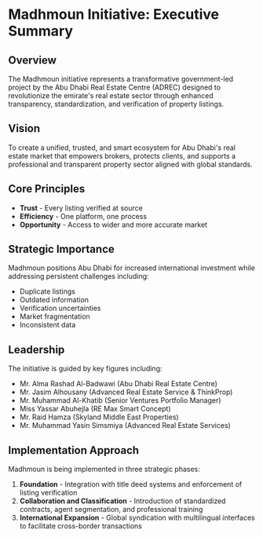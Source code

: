 # Madhmoun Initiative: Executive Summary

## Overview
The Madhmoun initiative represents a transformative government-led project by the Abu Dhabi Real Estate Centre (ADREC) designed to revolutionize the emirate's real estate sector through enhanced transparency, standardization, and verification of property listings.

## Vision
To create a unified, trusted, and smart ecosystem for Abu Dhabi's real estate market that empowers brokers, protects clients, and supports a professional and transparent property sector aligned with global standards.

## Core Principles
* **Trust** - Every listing verified at source
* **Efficiency** - One platform, one process
* **Opportunity** - Access to wider and more accurate market

## Strategic Importance
Madhmoun positions Abu Dhabi for increased international investment while addressing persistent challenges including:
* Duplicate listings
* Outdated information
* Verification uncertainties
* Market fragmentation
* Inconsistent data

## Leadership
The initiative is guided by key figures including:
* Mr. Alma Rashad Al-Badwawi (Abu Dhabi Real Estate Centre)
* Mr. Jasim Alhousany (Advanced Real Estate Service & ThinkProp)
* Mr. Muhammad Al-Khatib (Senior Ventures Portfolio Manager)
* Miss Yassar Abuhejla (RE Max Smart Concept)
* Mr. Raid Hamza (Skyland Middle East Properties)
* Mr. Muhammad Yasin Simsmiya (Advanced Real Estate Services)

## Implementation Approach
Madhmoun is being implemented in three strategic phases:
1. **Foundation** - Integration with title deed systems and enforcement of listing verification
2. **Collaboration and Classification** - Introduction of standardized contracts, agent segmentation, and professional training
3. **International Expansion** - Global syndication with multilingual interfaces to facilitate cross-border transactions